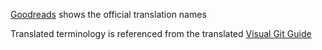 [Goodreads][goodreads] shows the official translation names

Translated terminology is referenced from the translated [Visual Git Guide][visual-git-guide]

[goodreads]: https://www.goodreads.com/work/editions/25488999-an-astronaut-s-guide-to-life-on-earth

[visual-git-guide]: https://marklodato.github.io/visual-git-guide/index-vi.html
